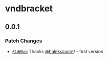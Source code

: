# vndbracket

## 0.0.1

### Patch Changes

- [`61d00ab`](https://github.com/haleksandre/test-tauri/commit/61d00abc15a957cd34df5d78d8e77344cee1b197) Thanks [@haleksandre](https://github.com/haleksandre)! - first version
